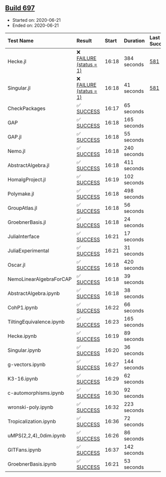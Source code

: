 ## [Build 697](https://oscarci.mathematik.uni-kl.de/job/oscar-julia-1.4/697/)

* Started on: 2020-06-21
* Ended on: 2020-06-21

| Test Name    | Result | Start | Duration | Last Success | First Failure |
|:-------------|:-------|:------|:---------|:-------------|:--------------|
| Hecke.jl | ❌ [FAILURE (status = 1)](https://oscarci.mathematik.uni-kl.de/job/oscar-julia-1.4/697/artifact/logs/build-697/Hecke.jl.log) | 16:18 | 384 seconds | [581](https://oscarci.mathematik.uni-kl.de/job/oscar-julia-1.4/581/) | [582](https://oscarci.mathematik.uni-kl.de/job/oscar-julia-1.4/582/) |
| Singular.jl | ❌ [FAILURE (status = 1)](https://oscarci.mathematik.uni-kl.de/job/oscar-julia-1.4/697/artifact/logs/build-697/Singular.jl.log) | 16:18 | 41 seconds | [581](https://oscarci.mathematik.uni-kl.de/job/oscar-julia-1.4/581/) | [582](https://oscarci.mathematik.uni-kl.de/job/oscar-julia-1.4/582/) |
| CheckPackages | ✅ [SUCCESS](https://oscarci.mathematik.uni-kl.de/job/oscar-julia-1.4/697/artifact/logs/build-697/CheckPackages.log) | 16:17 | 65 seconds |  |  |
| GAP | ✅ [SUCCESS](https://oscarci.mathematik.uni-kl.de/job/oscar-julia-1.4/697/artifact/logs/build-697/GAP.log) | 16:18 | 165 seconds |  |  |
| GAP.jl | ✅ [SUCCESS](https://oscarci.mathematik.uni-kl.de/job/oscar-julia-1.4/697/artifact/logs/build-697/GAP.jl.log) | 16:18 | 55 seconds |  |  |
| Nemo.jl | ✅ [SUCCESS](https://oscarci.mathematik.uni-kl.de/job/oscar-julia-1.4/697/artifact/logs/build-697/Nemo.jl.log) | 16:18 | 240 seconds |  |  |
| AbstractAlgebra.jl | ✅ [SUCCESS](https://oscarci.mathematik.uni-kl.de/job/oscar-julia-1.4/697/artifact/logs/build-697/AbstractAlgebra.jl.log) | 16:18 | 411 seconds |  |  |
| HomalgProject.jl | ✅ [SUCCESS](https://oscarci.mathematik.uni-kl.de/job/oscar-julia-1.4/697/artifact/logs/build-697/HomalgProject.jl.log) | 16:19 | 102 seconds |  |  |
| Polymake.jl | ✅ [SUCCESS](https://oscarci.mathematik.uni-kl.de/job/oscar-julia-1.4/697/artifact/logs/build-697/Polymake.jl.log) | 16:18 | 498 seconds |  |  |
| GroupAtlas.jl | ✅ [SUCCESS](https://oscarci.mathematik.uni-kl.de/job/oscar-julia-1.4/697/artifact/logs/build-697/GroupAtlas.jl.log) | 16:18 | 56 seconds |  |  |
| GroebnerBasis.jl | ✅ [SUCCESS](https://oscarci.mathematik.uni-kl.de/job/oscar-julia-1.4/697/artifact/logs/build-697/GroebnerBasis.jl.log) | 16:18 | 24 seconds |  |  |
| JuliaInterface | ✅ [SUCCESS](https://oscarci.mathematik.uni-kl.de/job/oscar-julia-1.4/697/artifact/logs/build-697/JuliaInterface.log) | 16:21 | 17 seconds |  |  |
| JuliaExperimental | ✅ [SUCCESS](https://oscarci.mathematik.uni-kl.de/job/oscar-julia-1.4/697/artifact/logs/build-697/JuliaExperimental.log) | 16:21 | 31 seconds |  |  |
| Oscar.jl | ✅ [SUCCESS](https://oscarci.mathematik.uni-kl.de/job/oscar-julia-1.4/697/artifact/logs/build-697/Oscar.jl.log) | 16:18 | 420 seconds |  |  |
| NemoLinearAlgebraForCAP | ✅ [SUCCESS](https://oscarci.mathematik.uni-kl.de/job/oscar-julia-1.4/697/artifact/logs/build-697/NemoLinearAlgebraForCAP.log) | 16:18 | 39 seconds |  |  |
| AbstractAlgebra.ipynb | ✅ [SUCCESS](https://oscarci.mathematik.uni-kl.de/job/oscar-julia-1.4/697/artifact/logs/build-697/AbstractAlgebra.ipynb.log) | 16:18 | 38 seconds |  |  |
| CohP1.ipynb | ✅ [SUCCESS](https://oscarci.mathematik.uni-kl.de/job/oscar-julia-1.4/697/artifact/logs/build-697/CohP1.ipynb.log) | 16:22 | 66 seconds |  |  |
| TiltingEquivalence.ipynb | ✅ [SUCCESS](https://oscarci.mathematik.uni-kl.de/job/oscar-julia-1.4/697/artifact/logs/build-697/TiltingEquivalence.ipynb.log) | 16:23 | 165 seconds |  |  |
| Hecke.ipynb | ✅ [SUCCESS](https://oscarci.mathematik.uni-kl.de/job/oscar-julia-1.4/697/artifact/logs/build-697/Hecke.ipynb.log) | 16:19 | 89 seconds |  |  |
| Singular.ipynb | ✅ [SUCCESS](https://oscarci.mathematik.uni-kl.de/job/oscar-julia-1.4/697/artifact/logs/build-697/Singular.ipynb.log) | 16:20 | 36 seconds |  |  |
| g-vectors.ipynb | ✅ [SUCCESS](https://oscarci.mathematik.uni-kl.de/job/oscar-julia-1.4/697/artifact/logs/build-697/g-vectors.ipynb.log) | 16:27 | 144 seconds |  |  |
| K3-16.ipynb | ✅ [SUCCESS](https://oscarci.mathematik.uni-kl.de/job/oscar-julia-1.4/697/artifact/logs/build-697/K3-16.ipynb.log) | 16:29 | 62 seconds |  |  |
| c-automorphisms.ipynb | ✅ [SUCCESS](https://oscarci.mathematik.uni-kl.de/job/oscar-julia-1.4/697/artifact/logs/build-697/c-automorphisms.ipynb.log) | 16:30 | 92 seconds |  |  |
| wronski-poly.ipynb | ✅ [SUCCESS](https://oscarci.mathematik.uni-kl.de/job/oscar-julia-1.4/697/artifact/logs/build-697/wronski-poly.ipynb.log) | 16:32 | 223 seconds |  |  |
| Tropicalization.ipynb | ✅ [SUCCESS](https://oscarci.mathematik.uni-kl.de/job/oscar-julia-1.4/697/artifact/logs/build-697/Tropicalization.ipynb.log) | 16:36 | 72 seconds |  |  |
| uMPS(2,2,4)_0dim.ipynb | ✅ [SUCCESS](https://oscarci.mathematik.uni-kl.de/job/oscar-julia-1.4/697/artifact/logs/build-697/uMPS-2-2-4-_0dim.ipynb.log) | 16:26 | 86 seconds |  |  |
| GITFans.ipynb | ✅ [SUCCESS](https://oscarci.mathematik.uni-kl.de/job/oscar-julia-1.4/697/artifact/logs/build-697/GITFans.ipynb.log) | 16:37 | 142 seconds |  |  |
| GroebnerBasis.ipynb | ✅ [SUCCESS](https://oscarci.mathematik.uni-kl.de/job/oscar-julia-1.4/697/artifact/logs/build-697/GroebnerBasis.ipynb.log) | 16:21 | 53 seconds |  |  |
